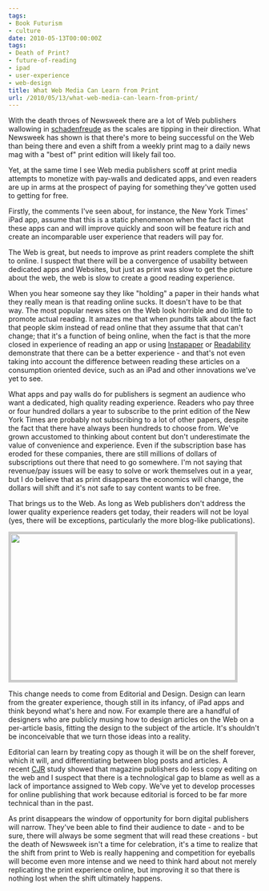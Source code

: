 ```yaml
---
tags:
- Book Futurism
- culture
date: 2010-05-13T00:00:00Z
tags:
- Death of Print?
- future-of-reading
- ipad
- user-experience
- web-design
title: What Web Media Can Learn from Print
url: /2010/05/13/what-web-media-can-learn-from-print/
---
```


With the death throes of Newsweek there are a lot of Web publishers wallowing in <a href="http://www.asylum.com/2010/05/07/an-open-letter-to-magazines-from-the-internet/">schadenfreude</a> as the scales are tipping in their direction. What Newsweek has shown is that there's more to being successful on the Web than being there and even a shift from a weekly print mag to a daily news mag with a "best of" print edition will likely fail too.

Yet, at the same time I see Web media publishers scoff at print media attempts to monetize with pay-walls and dedicated apps, and even readers are up in arms at the prospect of paying for something they've gotten used to getting for free.

Firstly, the comments I've seen about, for instance, the New York Times' iPad app, assume that this is a static phenomenon when the fact is that these apps can and will improve quickly and soon will be feature rich and create an incomparable user experience that readers will pay for.

The Web is great, but needs to improve as print readers complete the shift to online. I suspect that there will be a convergence of usability between dedicated apps and Websites, but just as print was slow to get the picture about the web, the web is slow to create a good reading experience.

When you hear someone say they like "holding" a paper in their hands what they really mean is that reading online sucks. It doesn't have to be that way. The most popular news sites on the Web look horrible and do little to promote actual reading. It amazes me that when pundits talk about the fact that people skim instead of read online that they assume that that can't change; that it's a function of being online, when the fact is that the more closed in experience of reading an app or using <a href="http://www.instapaper.com/">Instapaper</a> or <a href="http://lab.arc90.com/experiments/readability/">Readability</a> demonstrate that there can be a better experience - and that's not even taking into account the difference between reading these articles on a consumption oriented device, such as an iPad and other innovations we've yet to see.

What apps and pay walls do for publishers is segment an audience who want a dedicated, high quality reading experience. Readers who pay three or four hundred dollars a year to subscribe to the print edition of the New York Times are probably not subscribing to a lot of other papers, despite the fact that there have always been hundreds to choose from. We've grown accustomed to thinking about content but don't underestimate the value of convenience and experience. Even if the subscription base has eroded for these companies, there are still millions of dollars of subscriptions out there that need to go somewhere. I'm not saying that revenue/pay issues will be easy to solve or work themselves out in a year, but I do believe that as print disappears the economics will change, the dollars will shift and it's not safe to say content wants to be free.

That brings us to the Web. As long as Web publishers don't address the lower quality experience readers get today, their readers will not be loyal (yes, there will be exceptions, particularly the more blog-like publications).

<a href="http://ageofsand.com/assets/img/uploads/2010/05/Screen-shot-2010-05-16-at-11.26.43-PM-e1274067139358.png"><img class="alignnone size-full wp-image-75" style="border: 4px solid #CCC" src="http://ageofsand.com/assets/img/uploads/2010/05/Screen-shot-2010-05-16-at-11.26.43-PM-e1274067139358.png" alt="" width="450" height="293" /></a>

This change needs to come from Editorial and Design. Design can learn from the greater experience, though still in its infancy, of iPad apps and think beyond what's here and now. For example there are a handful of designers who are publicly musing how to design articles on the Web on a per-article basis, fitting the design to the subject of the article. It's shouldn't be inconceivable that we turn those ideas into a reality.

Editorial can learn by treating copy as though it will be on the shelf forever, which it will, and differentiating between blog posts and articles. A recent <a href="http://cjr.org">CJR</a> study showed that magazine publishers do less copy editing on the web and I suspect that there is a technological gap to blame as well as a lack of importance assigned to Web copy. We've yet to develop processes for online publishing that work because editorial is forced to be far more technical than in the past.

As print disappears the window of opportunity for born digital publishers will narrow. They've been able to find their audience to date - and to be sure, there will always be some segment that will read these creations - but the death of Newsweek isn't a time for celebration, it's a time to realize that the shift from print to Web is really happening and competition for eyeballs will become even more intense and we need to think hard about not merely replicating the print experience online, but improving it so that there is nothing lost when the shift ultimately happens.
